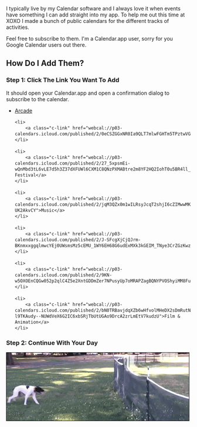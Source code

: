 I typically live by my Calendar software and I always love it when events have something I can add straight into my app. To help me out this time at XOXO I made a bunch of public calendars for the different tracks of activities.

Feel free to subscribe to them. I'm a Calendar.app user, sorry for you Google Calendar users out there.

## How Do I Add Them?

### Step 1: Click The Link You Want To Add

It should open your Calendar.app and open a confirmation dialog to subscribe to the calendar.

<ul>
    <li>
        <a class="c-link" href="webcal://p03-calendars.icloud.com/published/2/5t3l9_xtumrjecu7G6M6WWugLRYaAgA0NJ8bFGASgyyAiipyq2zUXoENQ6W02AAGBsiKAc8q6AzjtqgWYOkiLBE5ZBRdedpJiimDBSylrO4">Arcade</a>
    </li>

    <li>
        <a class="c-link" href="webcal://p03-calendars.icloud.com/published/2/0eCSZGGxNR0Ia9QLT7mlwFGHTm5TPztwVGdNyi6ZwCA6IajySNwtLT5LjMoqobJvGBafGpf3hz0PJllmzjcbK0K2QOPl2maqG7bIXCGuBmA">Socials</a>
    </li>

    <li>
        <a class="c-link" href="webcal://p03-calendars.icloud.com/published/2/27_5xpsmEi-wQnMbd3tL6vLE7d5h3Z37dXFUWl6CXM1C8QNzPXMABtre2m8YF2HQ2IohT0u5BR4ll_4KXW6LDMgL2WhOf8Nc22gZV0IPHjI">Day Festival</a>
    </li>

    <li>
        <a class="c-link" href="webcal://p03-calendars.icloud.com/published/2/jqM3QZx0m1wILRsyJcqT2shjI6cZIMwwMK6gaAM72qXoiZcUo6UsQK1SiCAkQLNORB6ZvzLJ5Xudc6MOmvBT31PqPeYoAS_PFN-UK2AkvCY">Music</a>
    </li>

    <li>
        <a class="c-link" href="webcal://p03-calendars.icloud.com/published/2/J-SFcgXjCjQJrm-BKnmxxggqlmwcYEj0UWsmsMz5cEMU_1WY6EH68G6udExMXk3kGEIM_TNye3CrZGzKwzJW4DZR0orfytNY1InnWhyeYhQ">Story</a>
    </li>

    <li>
        <a class="c-link" href="webcal://p03-calendars.icloud.com/published/2/9KN-w5OXOEnCQGw052p2qlC4Z5e2XntGDDmZer7NPusyUp7oMRAPZagBQNYPVOShyiMM8FufVjG_SWMLa8tdwNLCWVHIZBUO9AgxajvwjT0">Tabletop</a>
    </li>

    <li>
        <a class="c-link" href="webcal://p03-calendars.icloud.com/published/2/bN0TRBavjdqXZb6wHfvolMHeDX2sDmRutNLQ7FOQfvMiAmW7M_d-l9TKAudy--NUWdVeX6G2IC6xbSRjTbUtUGAo9DrcA2zrLmEtV7kudzU">Film & Animation</a>
    </li>
</ul>

### Step 2: Continue With Your Day

![](../assets/images/blog/xoxo-calendars/weekend.gif)
